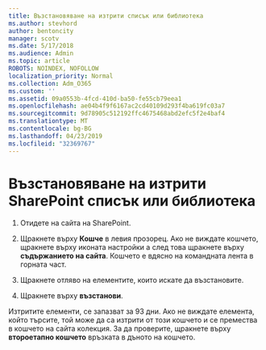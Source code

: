 ```yaml
---
title: Възстановяване на изтрити списък или библиотека
ms.author: stevhord
author: bentoncity
manager: scotv
ms.date: 5/17/2018
ms.audience: Admin
ms.topic: article
ROBOTS: NOINDEX, NOFOLLOW
localization_priority: Normal
ms.collection: Adm_O365
ms.custom: ''
ms.assetid: 09a0553b-4fcd-410d-ba50-fe55cb79eea1
ms.openlocfilehash: ae04b4f9f6167ac2cd40109d293f4ba619fc03a7
ms.sourcegitcommit: 9d78905c512192ffc4675468abd2efc5f2e4baf4
ms.translationtype: MT
ms.contentlocale: bg-BG
ms.lasthandoff: 04/23/2019
ms.locfileid: "32369767"
---
```

# <a name="restore-a-deleted-sharepoint-list-or-library"></a>Възстановяване на изтрити SharePoint списък или библиотека

1. Отидете на сайта на SharePoint.
    
2. Щракнете върху **Кошче** в левия прозорец. Ако не виждате кошчето, щракнете върху иконата настройки а след това щракнете върху **съдържанието на сайта**. Кошчето е вдясно на командната лента в горната част.
    
3. Щракнете отляво на елементите, които искате да възстановите.
    
4. Щракнете върху **възстанови**.
    
Изтритите елементи, се запазват за 93 дни. Ако не виждате елемента, който търсите, той може да са изтрити от този кошчето и се премества в кошчето на сайта колекция. За да проверите, щракнете върху **второетапно кошчето** връзката в дъното на кошчето. 
  

